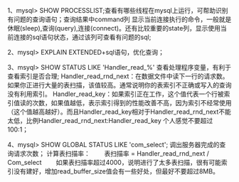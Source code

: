 1、mysql> SHOW PROCESSLIST;查看有哪些线程在mysql上运行，可帮助识别有问题的查询语句；查询结果中command列 显示当前连接执行的命令，一般就是休眠(sleep),查询(query),连接(connect)。还有比较重要的state列，显示使用当前连接的sql语句状态，通过该列可查看有问题的sql;

2、mysql> EXPLAIN EXTENDED+sql语句，优化查询；

3、msyql> SHOW STATUS LIKE 'Handler_read_%' 查看处理程序变量，有利于查看索引是否合理;
Handler_read_rnd_next：在数据文件中读下一行的请求数。如果你正进行大量的表扫描，该值较高。通常说明你的表索引不正确或写入的查询没有利用索引。
Handler_read_key：如果索引正在工作，这个值代表一个行被索引值读的次数，如果值越低，表示索引得到的性能改善不高，因为索引不经常使用（这个值越高越好）。而且Handler_read_key相对于Handler_read_rnd_next不能太低，比例Handler_read_rnd_next:Handler_read_key 个人感觉不要超过100:1；

4、mysql> SHOW GLOBAL STATUS LIKE 'com_select'; 调出服务器完成的查询请求次数；
   计算表扫描率：
　　表扫描率 = Handler_read_rnd_next / Com_select
　　如果表扫描率超过4000，说明进行了太多表扫描，很有可能索引没有建好，增加read_buffer_size值会有一些好处，但最好不要超过8MB。




